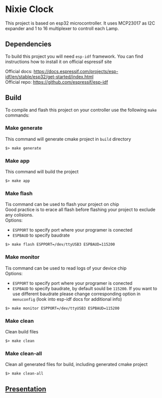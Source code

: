 # Nixie Clock

This project is based on esp32 microcontroller. 
It uses MCP23017 as I2C expander and 1 to 16 multiplexer to controll each Lamp.

## Dependencies

To build this project you will need `esp-idf` framework. You can find instructions how to install it on official espressif site

Official docs: https://docs.espressif.com/projects/esp-idf/en/stable/esp32/get-started/index.html <br>
Official repo: https://github.com/espressif/esp-idf

## Build

To compile and flash this project on your controller use the following `make` commands:

### Make generate
This command will generate cmake project in `build` directory

```
$> make generate
```


### Make app
This command will build the project

```
$> make app
```

### Make flash
Tis command can be used to flash your project on chip <br>
Good practice is to erace all flash before flashing your project to exclude any colisions.<br>
Options: 
- `ESPPORT` to specify port where your programer is conected
- `ESPBAUD` to specify baudrate
```
$> make flash ESPPORT=/dev/ttyUSB3 ESPBAUD=115200 
```


### Make monitor
Tis command can be used to read logs of your device chip <br>
Options: 
- `ESPPORT` to specify port where your programer is conected
- `ESPBAUD` to specify baudrate, by default sould be `115200`. If you want to use different baudrate please change corresponding option in `menuconfig` (look into esp-idf docs for additional info)

```
$> make monitor ESPPORT=/dev/ttyUSB3 ESPBAUD=115200 
```


### Make clean
Clean build files

```
$> make clean
```


### Make clean-all
Clean all generated files for build, including generated cmake project

```
$> make clean-all
```


## [Presentation](https://docs.google.com/presentation/d/1f5WE6e0m0K4JSjKqZYukn4jPIfkcWSu3lMK0vQX4MUs/edit?usp=sharing)
